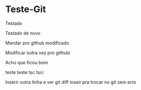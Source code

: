 # Teste-Git

Testado

Testado de novo

Mandar pro github modificado


Modificar outra vez pro githubi


Acho que ficou bom


teste teste tsc tsci


Inserir outra linha e ver git diff
inseir pra trocar no git sem erro

